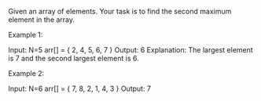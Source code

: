 Given an array of elements. Your task is to find the second maximum element in the array.

Example 1:

Input:
N=5
arr[] = { 2, 4, 5, 6, 7 }
Output:  6
Explanation:
The largest element is 7 and 
the second largest element is 6.
 

Example 2:

Input:
N=6
arr[] = { 7, 8, 2, 1, 4, 3 }
Output:  7
